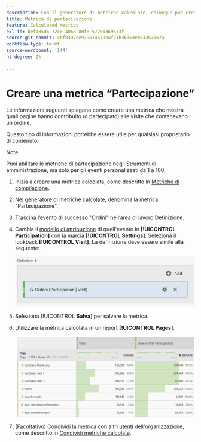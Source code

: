 ```yaml
---
description: Con il generatore di metriche calcolate, chiunque può creare una metrica di partecipazione.
title: Metrica di partecipazione
feature: Calculated Metrics
exl-id: bef185d6-72c0-4068-80f8-57261369573f
source-git-commit: 4bf8397ee979614539baf21b36363eb03357567a
workflow-type: tm+mt
source-wordcount: '144'
ht-degree: 2%

---
```


# Creare una metrica “Partecipazione”

Le informazioni seguenti spiegano come creare una metrica che mostra quali pagine hanno contribuito (o partecipato) alle visite che contenevano un ordine.

Questo tipo di informazioni potrebbe essere utile per qualsiasi proprietario di contenuto.

>[!NOTE]
>
>Puoi abilitare le metriche di partecipazione negli Strumenti di amministrazione, ma solo per gli eventi personalizzati da 1 a 100.

1. Inizia a creare una metrica calcolata, come descritto in [Metriche di compilazione](/help/components/c-calcmetrics/c-workflow/cm-workflow/c-build-metrics/cm-build-metrics.md).

1. Nel generatore di metriche calcolate, denomina la metrica &quot;Partecipazione&quot;.

1. Trascina l’evento di successo &quot;Ordini&quot; nell’area di lavoro Definizione.

1. Cambia il [modello di attribuzione](/help/components/c-calcmetrics/c-workflow/cm-workflow/c-build-metrics/m-metric-type-alloc.md) di quell&#39;evento in **[!UICONTROL Participation]** con la marcia **[!UICONTROL Settings]**. Seleziona il lookback **[!UICONTROL Visit]**. La definizione deve essere simile alla seguente:

   ![](assets/participation.png)

1. Seleziona [!UICONTROL **Salva**] per salvare la metrica.

1. Utilizzare la metrica calcolata in un report **[!UICONTROL Pages]**.

   ![](assets/participation-pages.png)

1. (Facoltativo) Condividi la metrica con altri utenti dell&#39;organizzazione, come descritto in [Condividi metriche calcolate](/help/components/c-calcmetrics/c-workflow/cm-workflow/cm-sharing.md).
